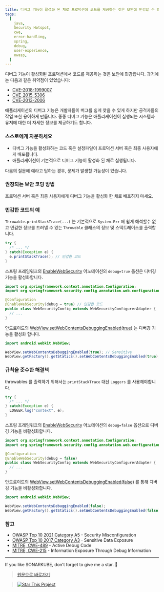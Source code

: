 ```yaml
---
title: 디버그 기능이 활성화 된 채로 프로덕션에 코드를 제공하는 것은 보안에 민감할 수 있습니다.
tags:
  [
    java,
    Security Hotspot,
    cwe,
    error-handling,
    spring,
    debug,
    user-experience,
    owasp,
  ]
---
```


디버그 기능이 활성화된 프로덕션에서 코드를 제공하는 것은 보안에 민감합니다. 과거에는 다음과 같은 취약점이 있었습니다:

- [CVE-2018-1999007](http://cve.mitre.org/cgi-bin/cvename.cgi?name=CVE-2018-1999007)
- [CVE-2015-5306](http://cve.mitre.org/cgi-bin/cvename.cgi?name=CVE-2015-5306)
- [CVE-2013-2006](http://cve.mitre.org/cgi-bin/cvename.cgi?name=CVE-2013-2006)

애플리케이션의 디버그 기능은 개발자들이 버그를 쉽게 찾을 수 있게 하지만 공격자들의 작업 또한 용이하게 만듭니다. 종종 디버그 기능은 애플리케이션이 실행되는 시스템과 유저에 대한 더 자세한 정보를 제공하기도 합니다.

### 스스로에게 자문하세요

- 디버그 기능을 활성화하는 코드 혹은 설정파일이 프로덕션 서버 혹은 최종 사용자에게 배포됩니다.
- 애플리케이션이 기본적으로 디버그 기능이 활성화 된 채로 실행됩니다.

다음의 질문에 예라고 답하는 경우, 문제가 발생할 가능성이 있습니다.

### 권장되는 보안 코딩 방법

프로덕션 서버 혹은 최종 사용자에게 디버그 기능을 활성화 한 채로 배포하지 마세요.

### 민감한 코드의 예

`Throwable.printStackTrace(...)` 는 기본적으로 `System.Err` 에 쉽게 해석할수 없고 민감한 정보를 드러낼 수 있는 `Throwable` 클래스의 정보 및 스택트레이스를 출력합니다.

```java
try {
  /* ... */
} catch(Exception e) {
  e.printStackTrace(); // 민감한 코드
}
```

스프링 프레임워크의 [EnableWebSecurity](https://docs.spring.io/spring-security/site/docs/current/api/org/springframework/security/config/annotation/web/configuration/EnableWebSecurity.html)
어노테이션의 `debug=true` 옵션은 디버깅 기능을 활성화합니다.

```java
import org.springframework.context.annotation.Configuration;
import org.springframework.security.config.annotation.web.configuration.EnableWebSecurity;

@Configuration
@EnableWebSecurity(debug = true) // 민감한 코드
public class WebSecurityConfig extends WebSecurityConfigurerAdapter {
  // ...
}
```

안드로이드의 [WebView.setWebContentsDebuggingEnabled(true)](<https://developer.android.com/reference/android/webkit/WebView#setWebContentsDebuggingEnabled(boolean)>) 는 디버깅 기능을 활성화 합니다.

```java
import android.webkit.WebView;

WebView.setWebContentsDebuggingEnabled(true); // Sensitive
WebView.getFactory().getStatics().setWebContentsDebuggingEnabled(true); // 민감한 코드
```

### 규칙을 준수한 해결책

throwables 를 출력하기 위해서는 `printStackTrace` 대신 `Loggers` 를 사용해야합니다.

```java
try {
  /* ... */
} catch(Exception e) {
  LOGGER.log("context", e);
}
```

스프링 프레임워크의 [EnableWebSecurity](https://docs.spring.io/spring-security/site/docs/current/api/org/springframework/security/config/annotation/web/configuration/EnableWebSecurity.html)
어노테이션의 `debug=false` 옵션으로 디버깅 기능을 비활성화합니다.

```java
import org.springframework.context.annotation.Configuration;
import org.springframework.security.config.annotation.web.configuration.EnableWebSecurity;

@Configuration
@EnableWebSecurity(debug = false)
public class WebSecurityConfig extends WebSecurityConfigurerAdapter {
  // ...
}
```

안드로이드의 [WebView.setWebContentsDebuggingEnabled(false)](<https://developer.android.com/reference/android/webkit/WebView#setWebContentsDebuggingEnabled(boolean)>) 를 통해 디버깅 기능을 비활성화합니다.

```java
import android.webkit.WebView;

WebView.setWebContentsDebuggingEnabled(false);
WebView.getFactory().getStatics().setWebContentsDebuggingEnabled(false);
```

### 참고

- [OWASP Top 10 2021 Category A5](https://owasp.org/Top10/A05_2021-Security_Misconfiguration/) - Security Misconfiguration
- [OWASP Top 10 2017 Category A3](https://www.owasp.org/www-project-top-ten/2017/A3_2017-Sensitive_Data_Exposure) - Sensitive Data Exposure
- [MITRE, CWE-489](https://cwe.mitre.org/data/definitions/489) - Active Debug Code
- [MITRE, CWE-215](https://cwe.mitre.org/data/definitions/215) - Information Exposure Through Debug Information

---

If you like SONARKUBE, don't forget to give me a star. :star2:

> [원문으로 바로가기](https://rules.sonarsource.com/java/tag/spring/RSPEC-4507)

> [![Star This Project](https://img.shields.io/github/stars/kantabile/sonarkube.svg?label=Stars&style=social)](https://github.com/kantabile/sonarkube)

